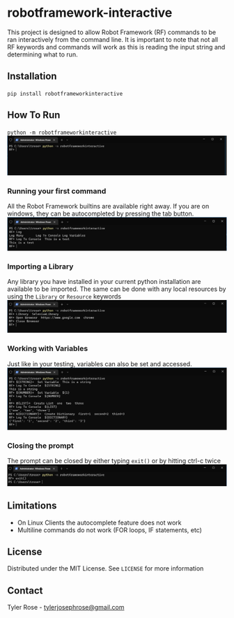 # robotframework-interactive
This project is designed to allow Robot Framework (RF) commands to be ran interactively from the command line. It is 
important to note that not all RF keywords and commands will work as this is reading the input string and determining 
what to run.

## Installation
`pip install robotframeworkinteractive`

## How To Run
`python -m robotframeworkinteractive`
![](documentation/images/Run.png)

### Running your first command
All the Robot Framework builtins are available right away. If you are on windows, they can be autocompleted by 
pressing the tab button.
![](documentation/images/FirstCommand.png)

### Importing a Library
Any library you have installed in your current python installation are available to be imported. The same can be done 
with any local resources by using the `Library` or `Resource` keywords
![](documentation/images/ImportingLibrary.png)

### Working with Variables
Just like in your testing, variables can also be set and accessed. 
![](documentation/images/Variables.png)

### Closing the prompt
The prompt can be closed by either typing `exit()` or by hitting ctrl-c twice
![](documentation/images/Exit.png)

## Limitations
* On Linux Clients the autocomplete feature does not work
* Multiline commands do not work (FOR loops, IF statements, etc)

## License
Distributed under the MIT License. See `LICENSE` for more information

## Contact
Tyler Rose - tylerjosephrose@gmail.com